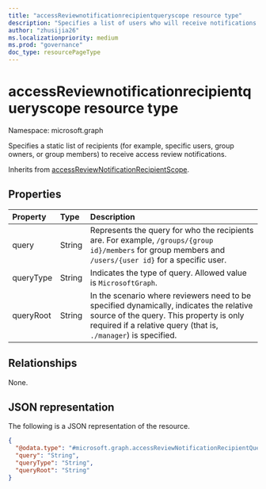 ```yaml
---
title: "accessReviewnotificationrecipientqueryscope resource type"
description: "Specifies a list of users who will receive notifications for access reviews."
author: "zhusijia26"
ms.localizationpriority: medium
ms.prod: "governance"
doc_type: resourcePageType
---
```


# accessReviewnotificationrecipientqueryscope resource type

Namespace: microsoft.graph

Specifies a static list of recipients (for example, specific users, group owners, or group members) to receive access review notifications.

Inherits from [accessReviewNotificationRecipientScope](../resources/accessreviewnotificationrecipientscope.md).

## Properties
| Property | Type | Description |
| :-------------------------| :---------- | :---------- |
| query | String | Represents the query for who the recipients are. For example, `/groups/{group id}/members` for group members and `/users/{user id}` for a specific user. |
| queryType | String | Indicates the type of query. Allowed value is `MicrosoftGraph`. |
| queryRoot | String | In the scenario where reviewers need to be specified dynamically, indicates the relative source of the query. This property is only required if a relative query (that is, `./manager`) is specified. |


## Relationships
None.

## JSON representation
The following is a JSON representation of the resource.
<!-- {
  "blockType": "resource",
  "@odata.type": "microsoft.graph.accessReviewNotificationRecipientQueryScope"
}
-->
``` json
{
  "@odata.type": "#microsoft.graph.accessReviewNotificationRecipientQueryScope",
  "query": "String",
  "queryType": "String",
  "queryRoot": "String"
}
```
